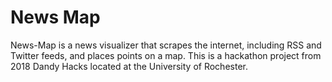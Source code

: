 # News Map

News-Map is a news visualizer that scrapes the internet, including RSS and Twitter feeds, and places points on a map. This is a hackathon project from 2018 Dandy Hacks located at the University of Rochester. 
